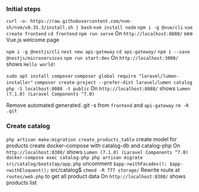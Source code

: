### Initial steps

`curl -o- https://raw.githubusercontent.com/nvm-sh/nvm/v0.35.3/install.sh | bash`
`nvm install node`
`npm i -g @vue/cli`
`vue create frontend`
`cd frontend`
`npm run serve`
On `http://localhost:8080/` see Vue.js welcome page

`npm i -g @nestjs/cli`
`nest new api-gateway`
`cd api-gateway/`
`npm i --save @nestjs/microservices`
`npm run start:dev`
On `http://localhost:3000/` shows `Hello world!`

`sudo apt install composer`
`composer global require "laravel/lumen-installer"`
`composer create-project --prefer-dist laravel/lumen catalog`
`php -S localhost:8088 -t public`
On `http://localhost:8088/` shows `Lumen (7.1.0) (Laravel Components ^7.0)`

Remove automated generated .git -s from `frontend` and `api-gateway`
`rm -R .git`

### Create catalog
`php artisan make:migration create_products_table`
create model for products
create docker-compose with catalog-db and catalog-php
On `http://localhost:8388/` shows `Lumen (7.1.0) (Laravel Components ^7.0)`
`docker-compose exec catalog-php php artisan migrate`
`src/catalog/bootstap/app.php` uncomment `$app->withFacades(); $app->withEloquent();`
src/catalog$ `chmod -R 777 storage/`
Rewrite route at `routes/web.php` to get all product data
On `http://localhost:8388/` shows products list
